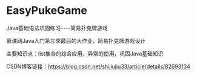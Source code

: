 # EasyPukeGame

Java基础语法巩固练习----简易扑克牌游戏

慕课网Java入门第三季最后的大作业，简易扑克牌游戏设计

主要知识点：list集合的综合应用，异常的使用，巩固Java基础知识

CSDN博客链接：https://blog.csdn.net/shijiujiu33/article/details/82693134
